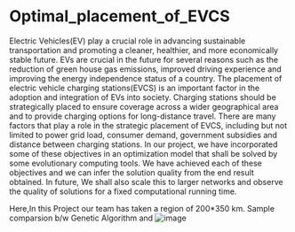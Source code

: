 # Optimal_placement_of_EVCS

Electric Vehicles(EV) play a crucial role in advancing sustainable transportation and promoting a
cleaner, healthier, and more economically stable future. EVs are crucial in the future for several reasons
such as the reduction of green house gas emissions, improved driving experience and improving the
energy independence status of a country. The placement of electric vehicle charging stations(EVCS) is
an important factor in the adoption and integration of EVs into society. Charging stations should be
strategically placed to ensure coverage across a wider geographical area and to provide charging options
for long-distance travel. There are many factors that play a role in the strategic placement of EVCS,
including but not limited to power grid load, consumer demand, government subsidies and distance
between charging stations. In our project, we have incorporated some of these objectives in an
optimization model that shall be solved by some evolutionary computing tools. We have achieved each
of these objectives and we can infer the solution quality from the end result obtained. In future, We shall
also scale this to larger networks and observe the quality of solutions for a fixed computational running
time.

Here,In this Project our team has taken a region of 200*350 km.
Sample comparsion b/w Genetic Algorithm and 
![image](https://github.com/hari157/Optimal_placement_of_EVCS/assets/47861440/82477005-fa62-4121-8530-115d5f9613f8)

